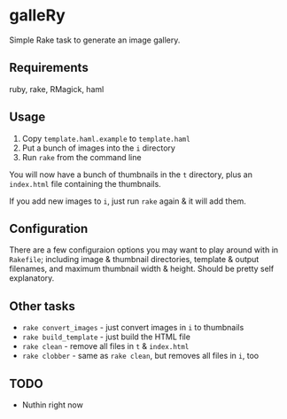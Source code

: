 # galleRy

Simple Rake task to generate an image gallery.

## Requirements
ruby, rake, RMagick, haml

## Usage

1. Copy `template.haml.example` to `template.haml`
2. Put a bunch of images into the `i` directory
3. Run `rake` from the command line

You will now have a bunch of thumbnails in the `t` directory, plus an `index.html` file containing the thumbnails.

If you add new images to `i`, just run `rake` again & it will add them.

## Configuration

There are a few configuraion options you may want to play around with in `Rakefile`; including image & thumbnail directories, template & output filenames, and maximum thumbnail width & height. Should be pretty self explanatory.

## Other tasks

- `rake convert_images` - just convert images in `i` to thumbnails
- `rake build_template` - just build the HTML file
- `rake clean` - remove all files in `t` & `index.html`
- `rake clobber` - same as `rake clean`, but removes all files in `i`, too

## TODO

- Nuthin right now
